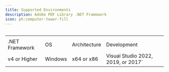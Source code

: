 ```yaml
---
title: Supported Environments
description: Adobe PDF Library .NET Framework
icon: ph:computer-tower-fill
---
```


##

|                |         |              |                                     |
| -------------- | ------- | ------------ | ----------------------------------- |
|                |         |              |                                     |
| .NET Framework | OS      | Architecture | Development                         |
| v4 or Higher   | Windows | x64 or x86   | Visual Studio 2022, 2019, or 2017\` |
